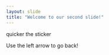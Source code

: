 ```yaml
---
layout: slide
title: "Welcome to our second slide!"
---
```

quicker the sticker


Use the left arrow to go back!
